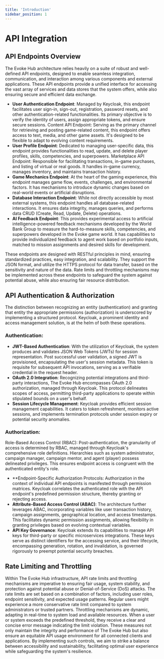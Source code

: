 ```yaml
---
title: 'Introduction'
sidebar_position: 1
---
```


# API Integration

## API Endpoints Overview
The Evoke Hub architecture relies heavily on a suite of robust and well-defined API endpoints, designed to enable seamless integration, communication, and interaction among various components and external applications. These API endpoints provide a unified interface for accessing the vast array of services and data stores that the system offers, while also ensuring secure and efficient data exchange.

- **User Authentication Endpoint**: Managed by Keycloak, this endpoint facilitates user sign-in, sign-out, registration, password resets, and other authentication-related functionalities. Its primary objective is to verify the identity of users, assign appropriate tokens, and ensure secure sessions.
Content API Endpoint: Serving as the primary channel for retrieving and posting game-related content, this endpoint offers access to text, media, and other game assets. It's designed to be flexible to adapt to evolving content requirements.
- **User Profile Endpoint**: Dedicated to managing user-specific data, this endpoint provides functionalities to read, update, and delete player profiles, skills, competencies, and superpowers.
Marketplace API Endpoint: Responsible for facilitating transactions, in-game purchases, and listing of virtual or real goods. It handles in-game currency, manages inventory, and maintains transaction history.
- **Game Mechanics Endpoint**: At the heart of the gaming experience, this endpoint manages game flow, events, challenges, and environmental factors. It has mechanisms to introduce dynamic changes based on real-world events or artificial disruptions.
- **Database Interaction Endpoint**: While not directly accessible by most external systems, this endpoint handles all database-related interactions. It ensures data integrity, manages queries, and performs data CRUD (Create, Read, Update, Delete) operations.
- **AI Feedback Endpoint**: This provides experimental access to artificial intelligence-powered feedback mechanisms developed by the World Bank Group to measure the hard-to-measure skills, competencies, and superpowers developed in the Evoke game world. It has capabilities to provide individualized feedback to agent work based on portfolio inputs, matched to mission assignments and desired skills for development.

These endpoints are designed with RESTful principles in mind, ensuring standardized practices, easy integration, and scalability. They support the JSON format, and utilize the HTTPS protocol for data transfer, based on the sensitivity and nature of the data. Rate limits and throttling mechanisms may be implemented across these endpoints to safeguard the system against potential abuse, while also ensuring fair resource distribution.

## API Authentication & Authorization
The distinction between recognizing an entity (authentication) and granting that entity the appropriate permissions (authorization) is underscored by implementing a structured protocol. Keycloak, a prominent identity and access management solution, is at the helm of both these operations.

### Authentication:
- **JWT-Based Authentication**: With the utilization of Keycloak, the system produces and validates JSON Web Tokens (JWTs) for session representation. Post successful user validation, a signed JWT is provisioned, encapsulating the user's session metadata. This token is requisite for subsequent API invocations, serving as a verifiable credential in the request header.
- **OAuth 2.0 Integration**: Recognizing potential integrations and third-party interactions, The Evoke Hub encompasses OAuth 2.0 authorization, managed through Keycloak. This protocol delineates scopes of access, permitting third-party applications to operate within stipulated bounds on a user's behalf.
- **Session Lifecycle Management**: Keycloak provides efficient session management capabilities. It caters to token refreshment, monitors active sessions, and implements termination protocols under session expiry or potential security anomalies.

### Authorization:
Role-Based Access Control (RBAC): Post-authentication, the granularity of access is determined by RBAC, managed through Keycloak's comprehensive role definitions. Hierarchies such as system administrator, campaign manager, campaign mentor, and agent (player) possess delineated privileges. This ensures endpoint access is congruent with the authenticated entity's role.

- **Endpoint-Specific Authorization Protocols: Authorization in the context of individual API endpoints is manifested through permission matrices. Keycloak correlates the authenticated role with the API endpoint's predefined permission structure, thereby granting or rejecting access.
- **Attribute-Based Access Control (ABAC)**: The architecture further leverages ABAC, incorporating variables like user transaction history, campaign assignments, geographical location, and access timestamps. This facilitates dynamic permission assignments, allowing flexibility in granting privileges based on evolving contextual variables.
- **API Key Governance**: Keycloak extends its capabilities to manage API keys for third-party or specific microservices integrations. These keys serve as distinct identifiers for the accessing service, and their lifecycle, encompassing generation, rotation, and invalidation, is governed rigorously to preempt potential security breaches.

## Rate Limiting and Throttling
Within The Evoke Hub infrastructure, API rate limits and throttling mechanisms are imperative to ensuring fair usage, system stability, and protection against potential abuse or Denial-of-Service (DoS) attacks. The rate limits are set based on a combination of factors, including user roles, endpoint sensitivity, and expected usage patterns. Regular users might experience a more conservative rate limit compared to system administrators or trusted partners. Throttling mechanisms are dynamic, adapting in real-time to system load and available resources. When a user or system exceeds the predefined threshold, they receive a clear and concise error message indicating the limit violation. These measures not only maintain the integrity and performance of The Evoke Hub but also ensure an equitable API usage environment for all connected clients and applications. By implementing such controls, we aim to strike a balance between accessibility and sustainability, facilitating optimal user experience while safeguarding the system's resilience.
